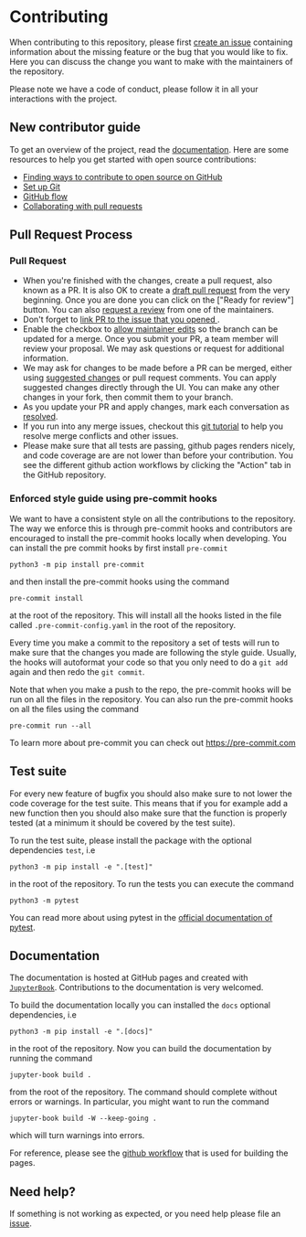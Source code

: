 # Contributing

When contributing to this repository, please first [create an issue](https://github.com/ComputationalPhysiology/zero-mech/issues/new/choose) containing information about the missing feature or the bug that you would like to fix. Here you can discuss the change you want to make with the maintainers of the repository.

Please note we have a code of conduct, please follow it in all your interactions with the project.

## New contributor guide

To get an overview of the project, read the [documentation](https://computationalphysiology.github.io/zero-mech/). Here are some resources to help you get started with open source contributions:

- [Finding ways to contribute to open source on GitHub](https://docs.github.com/en/get-started/exploring-projects-on-github/finding-ways-to-contribute-to-open-source-on-github)
- [Set up Git](https://docs.github.com/en/get-started/quickstart/set-up-git)
- [GitHub flow](https://docs.github.com/en/get-started/quickstart/github-flow)
- [Collaborating with pull requests](https://docs.github.com/en/github/collaborating-with-pull-requests)

## Pull Request Process


### Pull Request

- When you're finished with the changes, create a pull request, also known as a PR. It is also OK to create a [draft pull request](https://github.blog/2019-02-14-introducing-draft-pull-requests/) from the very beginning. Once you are done you can click on the ["Ready for review"] button. You can also [request a review](https://docs.github.com/en/pull-requests/collaborating-with-pull-requests/proposing-changes-to-your-work-with-pull-requests/requesting-a-pull-request-review) from one of the maintainers.
- Don't forget to [link PR to the issue that you opened ](https://docs.github.com/en/issues/tracking-your-work-with-issues/linking-a-pull-request-to-an-issue).
- Enable the checkbox to [allow maintainer edits](https://docs.github.com/en/github/collaborating-with-issues-and-pull-requests/allowing-changes-to-a-pull-request-branch-created-from-a-fork) so the branch can be updated for a merge.
Once you submit your PR, a team member will review your proposal. We may ask questions or request for additional information.
- We may ask for changes to be made before a PR can be merged, either using [suggested changes](https://docs.github.com/en/github/collaborating-with-issues-and-pull-requests/incorporating-feedback-in-your-pull-request) or pull request comments. You can apply suggested changes directly through the UI. You can make any other changes in your fork, then commit them to your branch.
- As you update your PR and apply changes, mark each conversation as [resolved](https://docs.github.com/en/github/collaborating-with-issues-and-pull-requests/commenting-on-a-pull-request#resolving-conversations).
- If you run into any merge issues, checkout this [git tutorial](https://lab.github.com/githubtraining/managing-merge-conflicts) to help you resolve merge conflicts and other issues.
- Please make sure that all tests are passing, github pages renders nicely, and code coverage are are not lower than before your contribution. You see the different github action workflows by clicking the "Action" tab in the GitHub repository.


### Enforced style guide using pre-commit hooks

We want to have a consistent style on all the contributions to the repository. The way we enforce this is through pre-commit hooks and contributors are encouraged to install the pre-commit hooks locally when developing. You can install the pre commit hooks by first install `pre-commit`
```
python3 -m pip install pre-commit
```
and then install the pre-commit hooks using the command
```
pre-commit install
```
at the root of the repository. This will install all the hooks listed in the file called `.pre-commit-config.yaml` in the root of the repository.

Every time you make a commit to the repository a set of tests will run to make sure that the changes you made are following the style guide. Usually, the hooks will autoformat your code so that you only need to do a `git add` again and then redo the `git commit`.

Note that when you make a push to the repo, the pre-commit hooks will be run on all the files in the repository. You can also run the pre-commit hooks on all the files using the command
```
pre-commit run --all
```
To learn more about pre-commit you can check out https://pre-commit.com

## Test suite
For every new feature of bugfix you should also make sure to not lower the code coverage for the test suite. This means that if you for example add a new function then you should also make sure that the function is properly tested (at a minimum it should be covered by the test suite).

To run the test suite, please install the package with the optional dependencies `test`, i.e
```
python3 -m pip install -e ".[test]"
```
in the root of the repository. To run the tests you can execute the command
```
python3 -m pytest
```
You can read more about using pytest in the [official documentation of pytest](https://docs.pytest.org/).

## Documentation
The documentation is hosted at GitHub pages and created with [`JupyterBook`](https://jupyterbook.org/en/stable/intro.html). Contributions to the documentation is very welcomed.

To build the documentation locally you can installed the `docs` optional dependencies, i.e
```
python3 -m pip install -e ".[docs]"
```
in the root of the repository. Now you can build the documentation by running the command
```
jupyter-book build .
```
from the root of the repository. The command should complete without errors or warnings. In particular, you might want to run the command
```
jupyter-book build -W --keep-going .
```
which will turn warnings into errors.

For reference, please see the [github workflow](https://github.com/ComputationalPhysiology/zero-mech/blob/main/.github/workflows/pages.yml) that is used for building the pages.


## Need help?
If something is not working as expected, or you need help please file an [issue](https://github.com/ComputationalPhysiology/zero-mech/issues/new/choose).
